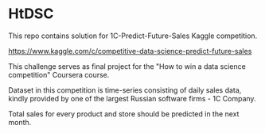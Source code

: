 # HtDSC
This repo contains solution for 1C-Predict-Future-Sales Kaggle competition.

https://www.kaggle.com/c/competitive-data-science-predict-future-sales

This challenge serves as final project for the "How to win a data science competition" Coursera course.

Dataset in this competition is time-series consisting of daily sales data, kindly provided by one of the largest Russian software firms - 1C Company. 

Total sales for every product and store should be predicted in the next month.

